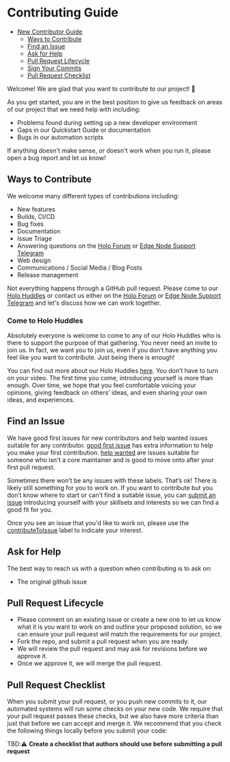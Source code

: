 # Contributing Guide

* [New Contributor Guide](#contributing-guide)
   * [Ways to Contribute](#ways-to-contribute)
   * [Find an Issue](#find-an-issue)
   * [Ask for Help](#ask-for-help)
   * [Pull Request Lifecycle](#pull-request-lifecycle)
   * [Sign Your Commits](#sign-your-commits)
   * [Pull Request Checklist](#pull-request-checklist)

Welcome! We are glad that you want to contribute to our project! 💖

As you get started, you are in the best position to give us feedback on areas of
our project that we need help with including:

* Problems found during setting up a new developer environment
* Gaps in our Quickstart Guide or documentation
* Bugs in our automation scripts

If anything doesn't make sense, or doesn't work when you run it, please open a
bug report and let us know!

## Ways to Contribute

We welcome many different types of contributions including:

* New features
* Builds, CI/CD
* Bug fixes
* Documentation
* Issue Triage
* Answering questions on the [Holo Forum](https://forum.holo.host/) or [Edge Node Support Telegram](https://t.me/+8JV9ibBHBDpmOTg0)
* Web design
* Communications / Social Media / Blog Posts
* Release management

Not everything happens through a GitHub pull request. Please come to our
[Holo Huddles](https://calendly.com/rob-lyon-holo/holo-huddle-edge-node-support) or contact us either on the [Holo Forum](https://forum.holo.host/) or [Edge Node Support Telegram](https://t.me/+8JV9ibBHBDpmOTg0) and let's discuss how we can work together.

### Come to Holo Huddles

Absolutely everyone is welcome to come to any of our Holo Huddles who is there to support the purpose of that gathering. You never need an
invite to join us. In fact, we want you to join us, even if you don’t have
anything you feel like you want to contribute. Just being there is enough!

You can find out more about our Holo Huddles [here](https://forum.holo.host/t/regular-holo-huddle-holo-forge-calls-with-rob/7713). You don’t have to turn on
your video. The first time you come, introducing yourself is more than enough.
Over time, we hope that you feel comfortable voicing your opinions, giving
feedback on others’ ideas, and even sharing your own ideas, and experiences.

## Find an Issue

We have good first issues for new contributors and help wanted issues suitable
for any contributor. [good first issue](https://github.com/Holo-Host/edgenode/issues?q=is%3Aissue%20state%3Aopen%20label%3A%22good%20first%20issue%22) has extra information to
help you make your first contribution. [help wanted](https://github.com/Holo-Host/edgenode/issues?q=state%3Aopen%20label%3A%22help%20wanted%22) are issues
suitable for someone who isn't a core maintainer and is good to move onto after
your first pull request.

Sometimes there won’t be any issues with these labels. That’s ok! There is
likely still something for you to work on. If you want to contribute but you
don’t know where to start or can't find a suitable issue, you can [submit an issue](https://github.com/Holo-Host/edgenode/issues/new) introducing yourself with your skillsets and interests so we can find a good fit for you.

Once you see an issue that you'd like to work on, please use the [contributeToIssue](https://github.com/Holo-Host/edgenode/issues?q=state%3Aopen%20label%3AcontributeToIssue) label to indicate your interest.

## Ask for Help

The best way to reach us with a question when contributing is to ask on:

* The original github issue

## Pull Request Lifecycle

- Please comment on an existing issue or create a new one to let us know what it is you want to work on and outline your proposed solution, so we can ensure your pull request will match the requirements for our project.
- Fork the repo, and submit a pull request when you are ready.
- We will review the pull request and may ask for revisions before we approve it.
- Once we approve it, we will merge the pull request.

## Pull Request Checklist

When you submit your pull request, or you push new commits to it, our automated
systems will run some checks on your new code. We require that your pull request
passes these checks, but we also have more criteria than just that before we can
accept and merge it. We recommend that you check the following things locally
before you submit your code:

TBD:⚠️ **Create a checklist that authors should use before submitting a pull request**